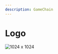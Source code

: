 ```yaml
---
description: GameChain
---
```


# Logo

![1024 x 1024](../.gitbook/assets/middle\_img\_v2\_6f958cdf-bc45-40a3-83b0-47ebc80cf48h.png)
